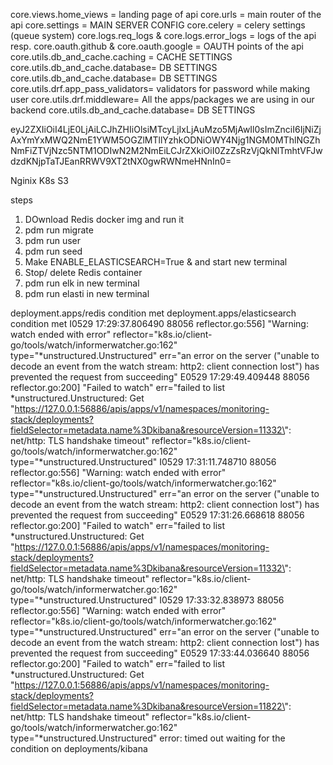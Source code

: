 core.views.home_views = landing page of api
core.urls = main router of the api
core.settings = MAIN SERVER CONFIG
core.celery = celery settings (queue system)
core.logs.req_logs & core.logs.error_logs = logs of the api resp.
core.oauth.github & core.oauth.google = OAUTH points of the api
core.utils.db_and_cache.caching = CACHE SETTINGS
core.utils.db_and_cache.database= DB SETTINGS
core.utils.db_and_cache.database= DB SETTINGS
core.utils.drf.app_pass_validators= validators for password while making user
core.utils.drf.middleware= All the apps/packages we are using in our backend
core.utils.db_and_cache.database= DB SETTINGS

eyJ2ZXIiOiI4LjE0LjAiLCJhZHIiOlsiMTcyLjIxLjAuMzo5MjAwIl0sImZnciI6IjNiZjAxYmYxMWQ2NmE1YWM5OGZlMTllYzhkODNiOWY4Njg1NGM0MThlNGZhNmFiZTVjNzc5NTM1ODIwN2M2NmEiLCJrZXkiOiI0ZzZsRzVjQkNlTmhtVFJwdzdKNjpTaTJEanRRWV9XT2tNX0gwRWNmeHNnIn0=

Nginix
K8s
S3

steps
1. DOwnload Redis docker img and run it
2. pdm run migrate
3. pdm run user
4. pdm run seed
5. Make ENABLE_ELASTICSEARCH=True & and start new terminal
6. Stop/ delete Redis container
7. pdm run elk in new terminal
8. pdm run elasti in new terminal



deployment.apps/redis condition met
deployment.apps/elasticsearch condition met
I0529 17:29:37.806490   88056 reflector.go:556] "Warning: watch ended with error" reflector="k8s.io/client-go/tools/watch/informerwatcher.go:162" type="*unstructured.Unstructured" err="an error on the server (\"unable to decode an event from the watch stream: http2: client connection lost\") has prevented the request from succeeding"
E0529 17:29:49.409448   88056 reflector.go:200] "Failed to watch" err="failed to list *unstructured.Unstructured: Get \"https://127.0.0.1:56886/apis/apps/v1/namespaces/monitoring-stack/deployments?fieldSelector=metadata.name%3Dkibana&resourceVersion=11332\": net/http: TLS handshake timeout" reflector="k8s.io/client-go/tools/watch/informerwatcher.go:162" type="*unstructured.Unstructured"
I0529 17:31:11.748710   88056 reflector.go:556] "Warning: watch ended with error" reflector="k8s.io/client-go/tools/watch/informerwatcher.go:162" type="*unstructured.Unstructured" err="an error on the server (\"unable to decode an event from the watch stream: http2: client connection lost\") has prevented the request from succeeding"
E0529 17:31:26.668618   88056 reflector.go:200] "Failed to watch" err="failed to list *unstructured.Unstructured: Get \"https://127.0.0.1:56886/apis/apps/v1/namespaces/monitoring-stack/deployments?fieldSelector=metadata.name%3Dkibana&resourceVersion=11332\": net/http: TLS handshake timeout" reflector="k8s.io/client-go/tools/watch/informerwatcher.go:162" type="*unstructured.Unstructured"
I0529 17:33:32.838973   88056 reflector.go:556] "Warning: watch ended with error" reflector="k8s.io/client-go/tools/watch/informerwatcher.go:162" type="*unstructured.Unstructured" err="an error on the server (\"unable to decode an event from the watch stream: http2: client connection lost\") has prevented the request from succeeding"
E0529 17:33:44.036640   88056 reflector.go:200] "Failed to watch" err="failed to list *unstructured.Unstructured: Get \"https://127.0.0.1:56886/apis/apps/v1/namespaces/monitoring-stack/deployments?fieldSelector=metadata.name%3Dkibana&resourceVersion=11822\": net/http: TLS handshake timeout" reflector="k8s.io/client-go/tools/watch/informerwatcher.go:162" type="*unstructured.Unstructured"
error: timed out waiting for the condition on deployments/kibana